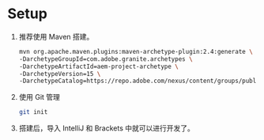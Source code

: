# Setup

1. 推荐使用 Maven 搭建。

   ```bash
   mvn org.apache.maven.plugins:maven-archetype-plugin:2.4:generate \
   -DarchetypeGroupId=com.adobe.granite.archetypes \
   -DarchetypeArtifactId=aem-project-archetype \
   -DarchetypeVersion=15 \
   -DarchetypeCatalog=https://repo.adobe.com/nexus/content/groups/public/
   ```

2. 使用 Git 管理

   ```bash
   git init
   ```

3. 搭建后，导入 IntelliJ 和 Brackets 中就可以进行开发了。
